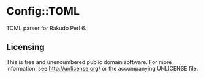 Config::TOML
============

TOML parser for Rakudo Perl 6.


Licensing
---------

This is free and unencumbered public domain software. For more
information, see http://unlicense.org/ or the accompanying UNLICENSE file.
